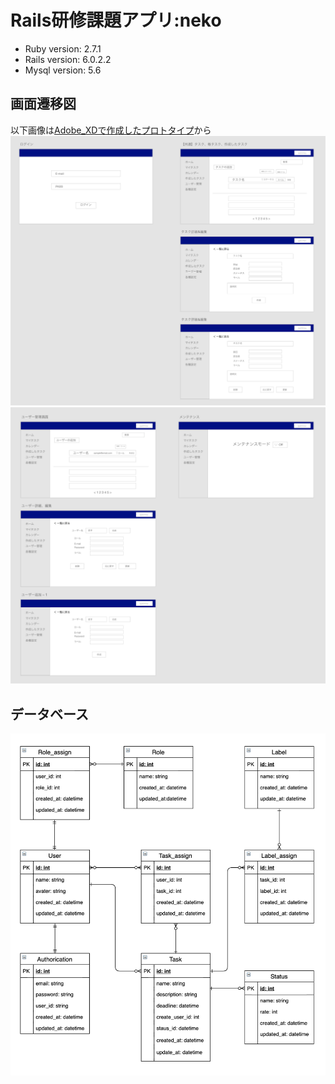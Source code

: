 # Rails研修課題アプリ:neko

* Ruby version: 2.7.1
* Rails version: 6.0.2.2
* Mysql version: 5.6

## 画面遷移図
以下画像は[Adobe_XDで作成したプロトタイプ](https://xd.adobe.com/view/21c0eada-c16b-4efc-477f-39e5affc1df6-57f1/)から
![prototype1](./docs/prototype-1.png)
![prototype2](./docs/prototype-2.png)

## データベース
![database](./docs/database.png)
